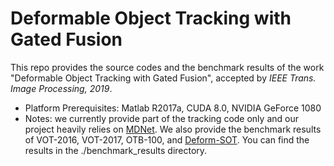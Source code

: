 # Deformable Object Tracking with Gated Fusion
This repo provides the source codes and the benchmark results of the work "Deformable Object Tracking with Gated Fusion", accepted by *IEEE Trans. Image Processing, 2019*.

* Platform Prerequisites: Matlab R2017a, CUDA 8.0, NVIDIA GeForce 1080
* Notes: we currently provide part of the tracking code only and our project heavily relies on [MDNet](https://github.com/HyeonseobNam/MDNet). We also provide the benchmark results of VOT-2016, VOT-2017, OTB-100, and [Deform-SOT](https://sites.google.com/site/daviddo0323/projects/deform-sot). You can find the results in the ./benchmark_results directory.
